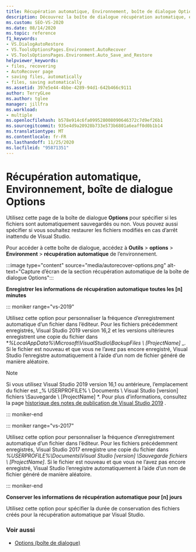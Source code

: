 ```yaml
---
title: Récupération automatique, Environnement, boîte de dialogue Options
description: Découvrez la boîte de dialogue récupération automatique, environnement, options et comment l’utiliser pour spécifier si les fichiers doivent ou non être sauvegardés automatiquement.
ms.custom: SEO-VS-2020
ms.date: 08/14/2020
ms.topic: reference
f1_keywords:
- VS.DialogAutoRestore
- VS.ToolsOptionsPages.Environment.AutoRecover
- VS.ToolsOptionsPages.Environment.Auto_Save_and_Restore
helpviewer_keywords:
- files, recovering
- AutoRecover page
- saving files, automatically
- files, saving automatically
ms.assetid: 397e5e44-4bbe-4289-94d1-642b466c9111
author: TerryGLee
ms.author: tglee
manager: jillfra
ms.workload:
- multiple
ms.openlocfilehash: b578e914c6fa099528008090646372c7d9ef26b1
ms.sourcegitcommit: 935e4d9a20928b733e573b6801a6eaff0d0b1b14
ms.translationtype: MT
ms.contentlocale: fr-FR
ms.lasthandoff: 11/25/2020
ms.locfileid: "95871351"
---
```

# <a name="autorecover-environment-options-dialog-box"></a>Récupération automatique, Environnement, boîte de dialogue Options

Utilisez cette page de la boîte de dialogue **Options** pour spécifier si les fichiers sont automatiquement sauvegardés ou non. Vous pouvez aussi spécifier si vous souhaitez restaurer les fichiers modifiés en cas d’arrêt inattendu de Visual Studio.

Pour accéder à cette boîte de dialogue, accédez à **Outils**  >  **options**  >  **Environment**  >  **récupération automatique** de l’environnement.

:::image type="content" source="media/autorecover-options.png" alt-text="Capture d’écran de la section récupération automatique de la boîte de dialogue Options":::

**Enregistrer les informations de récupération automatique toutes les [n] minutes**

::: moniker range="vs-2019"

Utilisez cette option pour personnaliser la fréquence d’enregistrement automatique d’un fichier dans l’éditeur. Pour les fichiers précédemment enregistrés, Visual Studio 2019 version 16,2 et les versions ultérieures enregistrent une copie du fichier dans **_%LocalAppData%\Microsoft\VisualStudio\BackupFiles \\ [ProjectName]_* _. Si le fichier est nouveau et que vous ne l’avez pas encore enregistré, Visual Studio l’enregistre automatiquement à l’aide d’un nom de fichier généré de manière aléatoire.

> [!NOTE]
> Si vous utilisez Visual Studio 2019 version 16,1 ou antérieure, l’emplacement du fichier est _% USERPROFILE% \ Documents \ Visual Studio [version] fichiers \Sauvegarde \\ [ProjectName] *. Pour plus d’informations, consultez la page [historique des notes de publication de Visual Studio 2019](/visualstudio/releases/2019/release-notes-history/) .

::: moniker-end

::: moniker range="vs-2017"

Utilisez cette option pour personnaliser la fréquence d’enregistrement automatique d’un fichier dans l’éditeur. Pour les fichiers précédemment enregistrés, Visual Studio 2017 enregistre une copie du fichier dans *%USERPROFILE%\Documents\Visual Studio [version] \Sauvegarde fichiers \\ [ProjectName]*. Si le fichier est nouveau et que vous ne l’avez pas encore enregistré, Visual Studio l’enregistre automatiquement à l’aide d’un nom de fichier généré de manière aléatoire.

::: moniker-end

**Conserver les informations de récupération automatique pour [n] jours**

Utilisez cette option pour spécifier la durée de conservation des fichiers créés pour la récupération automatique par Visual Studio.

### <a name="see-also"></a>Voir aussi

- [Options (boîte de dialogue)](../../ide/reference/options-dialog-box-visual-studio.md)
